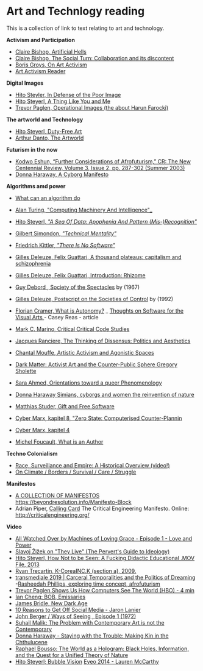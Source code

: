 # Art and Technlogy reading

This is a collection of link to text relating to art and technology.

**Activism and Participation**
- [Claire Bishop, Artificial Hells](https://selforganizedseminar.files.wordpress.com/2011/08/bishop-claire-artificial-hells-participatory-art-and-politics-spectatorship.pdf)
- [Claire Bishop, The Social Turn: Collaboration and its discontent](https://www.gc.cuny.edu/CUNY_GC/media/CUNY-Graduate-Center/PDF/Art%20History/Claire%20Bishop/Social-Turn.pdf) 
- [Boris Groys, On Art Activism](http://www.e-flux.com/journal/56/60343/on-art-activism/)
- [Art Activism Reader](https://www.dropbox.com/s/519zt6f8uibx3az/art-activism-reader.pdf?dl=0)


**Digital Images** 
- [Hito Steyler, In Defense of the Poor Image](http://www.e-flux.com/journal/10/61362/in-defense-of-the-poor-image/)
- [Hito Steyerl, A Thing Like You and Me](https://www.e-flux.com/journal/15/61298/a-thing-like-you-and-me/)
- [Trevor Paglen, Operational Images (the about Harun Farocki)](http://worker01.e-flux.com/pdf/article_8990555.pdf)

**The artworld and Technology** 
- [Hito Steyerl, Duty-Free Art](https://www.e-flux.com/journal/63/60894/duty-free-art/)
- [Arthur Danto, The Artworld](http://faculty.georgetown.edu/irvinem/visualarts/Danto-Artworld.pdf)

**Futurism in the now** 
- [Kodwo Eshun, “Further Considerations of Afrofuturism,” CR: The New Centennial Review, Volume 3, Issue 2, pp. 287-302 (Summer 2003)](https://growingrootsnyc.files.wordpress.com/2012/05/eshun-further-considerations-on-afrofuturism2.pdf)
- [Donna Haraway, A Cyborg Manifesto](http://faculty.georgetown.edu/irvinem/theory/Haraway-CyborgManifesto-1.pdf)

**Algorithms amd power** 
- [What can an algorithm do](http://dismagazine.com/discussion/72975/josh-scannell-what-can-an-algorithm-do/)
- [Alan Turing, "Computing Machinery And Intelligence"_](http://www.loebner.net/Prizef/TuringArticle.html)
- [Hito Steyerl, _"A Sea Of Data: Apophenia And Pattern (Mis-)Recognition"_](https://github.com/publicityreform/findbyimage/blob/master/readings/steyerl.pdf)
- [Gilbert Simondon, _"Technical Mentality"_](https://github.com/publicityreform/findbyimage/blob/master/readings/simondon.pdf)
- [Friedrich Kittler, _"There Is No Software"_](https://github.com/publicityreform/findbyimage/blob/master/readings/kittler.pdf)
- [Gilles Deleuze, Felix Guattari, A thousand plateaus: capitalism and schizophrenia](https://libcom.org/files/A%20Thousand%20Plateaus.pdf)
- [Gilles Deleuze, Felix Guattari, Introduction: Rhizome](http://interconnected.org/home/more/2005/06/1000Plateaus00Rhizome.pdf)
- [Guy Debord , Society of the Spectacles](https://www.marxists.org/reference/archive/debord/society.htm) by (1967)
- [Gilles Deleuze, Postscript on the Societies of Control](https://theanarchistlibrary.org/library/gilles-deleuze-postscript-on-the-societies-of-control.pdf) by  (1992)
- [Florian Cramer, What is Autonomy?](https://autonomousfabric.org/text/what-is-autonomy)
_ [Thoughts on Software for the Visual Arts
](https://medium.com/@ProcessingOrg/thoughts-on-software-a8a82c95e1ad) - Casey Reas - article
- [Mark C. Marino, Critical Critical Code Studies](http://www.electronicbookreview.com/thread/electropoetics/codology)

- [Jacques Ranciere, The Thinking of Dissensus: Politics and Aesthetics](http://chtodelat.org/wp-content/uploads/2006/08/ranciere_-thinking_of_dissensus_2011.pdf)
- [Chantal Mouffe, Artistic Activism and Agonistic Spaces](http://www.artandresearch.org.uk/v1n2/pdfs/mouffe.pdf)
- [Dark Matter: Activist Art and the Counter-Public Sphere Gregory Sholette](http://www.gregorysholette.com/wp-content/uploads/2011/04/05_darkmattertwo1.pdf)
- [Sara Ahmed, Orientations toward a queer Phenomenology](https://muse.jhu.edu/article/202832)
- [Donna Haraway Simians, cyborgs and women the reinvention of nature](https://monoskop.org/images/f/f3/Haraway_Donna_J_Simians_Cyborgs_and_Women_The_Reinvention_of_Nature.pdf)	
- [Matthias Studer, Gift and Free Software](http://www.commoner.org.uk/09studer.pdf)
- [Cyber Marx, kapitel 8, "Zero State: Computerised Counter-Plannin](https://libcom.org/files/Chapter8.pdf)
- [Cyber Marx, kapitel 4](https://libcom.org/files/Chapter4.pdf)
- [Michel Foucault, What is an Author](http://www.english.upenn.edu/~cavitch/pdf-library/Foucault_Author.pdf)

**Techno Colonialism**
- [Race, Surveillance and Empire: A Historical Overview (video!)](https://www.youtube.com/watch?v=0CrsqII6las)
- [On Climate / Borders / Survival / Care / Struggle](http://www.basepublication.org/?p=474)

**Manifestos**
- [A COLLECTION OF MANIFESTOS](https://github.com/greyscalepress/manifestos/tree/master/content/manifestos)
https://beyondresolution.info/Manifesto-Block
- Adrian Piper, [Calling Card](http://wendyjanegrossman.com/wp-content/uploads/2013/01/adrain-piper-calling-card.jpg)
The Critical Engineering Manifesto. Online: http://criticalengineering.org/

**Video**
- [All Watched Over by Machines of Loving Grace - Episode 1 - Love and Power](https://vimeo.com/groups/96331/videos/80799353)
- [Slavoj Žižek on "They Live" (The Pervert's Guide to Ideology)](https://www.youtube.com/watch?v=TVwKjGbz60k)
- [Hito Steyerl, How Not to be Seen: A Fucking Didactic Educational .MOV File, 2013](https://www.artforum.com/video/hito-steyerl-how-not-to-be-seen-a-fucking-didactic-educational-mov-file-2013-51651) 
- [Ryan Trecartin, K-CoreaINC.K (section a), 2009.](https://www.artforum.com/video/ryan-trecartin-k-coreainc-k-section-a-2009-26917)
- [transmediale 2019 | Carceral Temporalities and the Politics of Dreaming](https://www.youtube.com/watch?v=3X30E1OocBE)
-[Rasheedah Phillips, exploring time concept, afrofuturism](https://www.youtube.com/watch?v=Fd1LHsnlVC8&feature=youtu.be&t=43m3s)
- [Trevor Paglen Shows Us How Computers See The World (HBO) - 4 min](https://www.youtube.com/watch?v=HEI8cuGKiNk)
- [Ian Cheng: BOB, Emissaries](https://www.youtube.com/watch?v=XFmMrcW2ZsM)
- [James Bridle, New Dark Age](https://www.youtube.com/watch?v=7hSj01bAZAU)
- [10 Reasons to Get Off Social Media - Jaron Lanier](https://www.youtube.com/watch?v=BCTlcj5vImk)
- [John Berger / Ways of Seeing , Episode 1 (1972)](https://www.youtube.com/watch?v=0pDE4VX_9Kk)
- [Suhail Malik: The Problem with Contemporary Art is not the Contemporary](https://www.artandeducation.net/classroom/video/66326/suhail-malik-the-problem-with-contemporary-art-is-not-the-contemporary)
- [Donna Haraway - Staying with the Trouble: Making Kin in the Chthulucene](https://www.youtube.com/watch?v=GrYA7sMQaBQ)
- [Raphael Bousso: The World as a Hologram: Black Holes, Information, and the Quest for a Unified Theory of Nature](https://vimeo.com/151382147)
- [Hito Steyerl; Bubble Vision](https://www.youtube.com/watch?v=boMbdtu2rLE&t=437s)
[Eyeo 2014 - Lauren McCarthy](https://vimeo.com/110607681)











